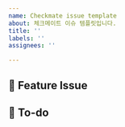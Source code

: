 ```yaml
---
name: Checkmate issue template
about: 체크메이트 이슈 템플릿입니다.
title: ''
labels: ''
assignees: ''

---
```


## 📢  Feature Issue

## 📝  To-do
